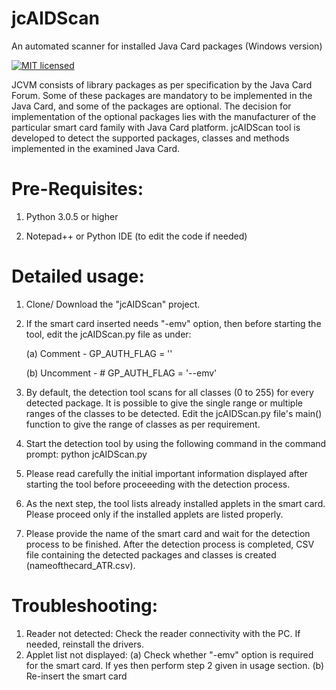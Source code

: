 # jcAIDScan
An automated scanner for installed Java Card packages (Windows version)

[![MIT licensed](https://img.shields.io/badge/license-MIT-blue.svg)](https://github.com/petrs/jcAIDScan/blob/master/LICENSE)

JCVM consists of library packages as per specification by the Java Card Forum. Some of these packages are mandatory to be implemented in the Java Card, and some of the packages are optional. The decision for implementation of the optional packages lies with the manufacturer of the particular smart card family with Java Card platform. jcAIDScan tool is developed to detect the supported packages, classes and methods implemented in the examined Java Card.

# Pre-Requisites:

1. Python 3.0.5 or higher

2. Notepad++ or Python IDE (to edit the code if needed)

# Detailed usage:

1. Clone/ Download the "jcAIDScan" project.

2. If the smart card inserted needs "-emv" option, then before starting the tool, edit the jcAIDScan.py file as under:

    (a) Comment - GP_AUTH_FLAG = ''
  
    (b) Uncomment -  # GP_AUTH_FLAG = '--emv'
  
3. By default, the detection tool scans for all classes (0 to 255) for every detected package. It is possible to give the single range or multiple ranges of the classes to be detected. Edit the jcAIDScan.py file's main() function to give the range of classes as per requirement.

4. Start the detection tool by using the following command in the command prompt:
python jcAIDScan.py

5. Please read carefully the initial important information displayed after starting the tool before proceeeding with the detection process.

6. As the next step, the tool lists already installed applets in the smart card. Please proceed only if the installed applets are listed properly.

7. Please provide the name of the smart card and wait for the detection process to be finished. After the detection process is completed, CSV file containing the detected packages and classes is created (nameofthecard_ATR.csv).

# Troubleshooting:
1. Reader not detected: 
        Check the reader connectivity with the PC. If needed, reinstall the drivers.
2. Applet list not displayed: 
        (a) Check whether "-emv" option is required for the smart card. If yes then perform step 2 given in usage section.
        (b) Re-insert the smart card
